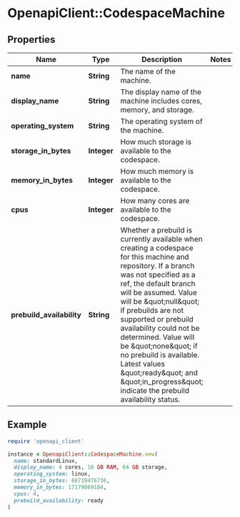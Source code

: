 # OpenapiClient::CodespaceMachine

## Properties

| Name | Type | Description | Notes |
| ---- | ---- | ----------- | ----- |
| **name** | **String** | The name of the machine. |  |
| **display_name** | **String** | The display name of the machine includes cores, memory, and storage. |  |
| **operating_system** | **String** | The operating system of the machine. |  |
| **storage_in_bytes** | **Integer** | How much storage is available to the codespace. |  |
| **memory_in_bytes** | **Integer** | How much memory is available to the codespace. |  |
| **cpus** | **Integer** | How many cores are available to the codespace. |  |
| **prebuild_availability** | **String** | Whether a prebuild is currently available when creating a codespace for this machine and repository. If a branch was not specified as a ref, the default branch will be assumed. Value will be \&quot;null\&quot; if prebuilds are not supported or prebuild availability could not be determined. Value will be \&quot;none\&quot; if no prebuild is available. Latest values \&quot;ready\&quot; and \&quot;in_progress\&quot; indicate the prebuild availability status. |  |

## Example

```ruby
require 'openapi_client'

instance = OpenapiClient::CodespaceMachine.new(
  name: standardLinux,
  display_name: 4 cores, 16 GB RAM, 64 GB storage,
  operating_system: linux,
  storage_in_bytes: 68719476736,
  memory_in_bytes: 17179869184,
  cpus: 4,
  prebuild_availability: ready
)
```

